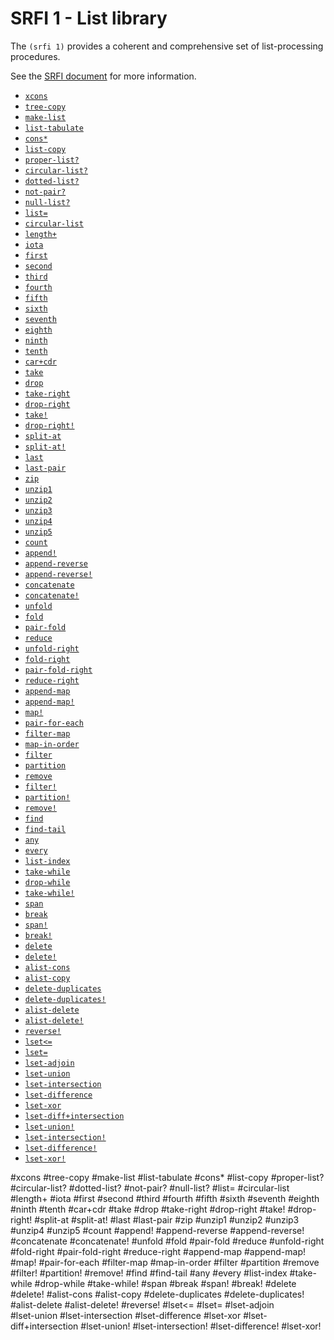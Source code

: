 # SRFI 1 - List library

The `(srfi 1)` provides a coherent and comprehensive set of list-processing procedures.

See the [SRFI document](http://srfi.schemers.org/srfi-1/srfi-1.html) for more information.

- [`xcons`](#xcons)
- [`tree-copy`](#tree-copy)
- [`make-list`](#make-list)
- [`list-tabulate`](#list-tabulate)
- [`cons*`](#cons)
- [`list-copy`](#list-copy)
- [`proper-list?`](#proper-list)
- [`circular-list?`](#circular-list)
- [`dotted-list?`](#dotted-list)
- [`not-pair?`](#not-pair)
- [`null-list?`](#null-list)
- [`list=`](#list=)
- [`circular-list`](#circular-list)
- [`length+`](#length)
- [`iota`](#iota)
- [`first`](#first)
- [`second`](#second)
- [`third`](#third)
- [`fourth`](#fourth)
- [`fifth`](#fifth)
- [`sixth`](#sixth)
- [`seventh`](#seventh)
- [`eighth`](#eighth)
- [`ninth`](#ninth)
- [`tenth`](#tenth)
- [`car+cdr`](#carcdr)
- [`take`](#take)
- [`drop`](#drop)
- [`take-right`](#take-right)
- [`drop-right`](#drop-right)
- [`take!`](#take-1)
- [`drop-right!`](#drop-right-1)
- [`split-at`](#split-at)
- [`split-at!`](#split-at-1)
- [`last`](#last)
- [`last-pair`](#last-pair)
- [`zip`](#zip)
- [`unzip1`](#unzip1)
- [`unzip2`](#unzip2)
- [`unzip3`](#unzip3)
- [`unzip4`](#unzip4)
- [`unzip5`](#unzip5)
- [`count`](#count)
- [`append!`](#append)
- [`append-reverse`](#append-reverse)
- [`append-reverse!`](#append-reverse-1)
- [`concatenate`](#concatenate)
- [`concatenate!`](#concatenate-1)
- [`unfold`](#unfold)
- [`fold`](#fold)
- [`pair-fold`](#pair-fold)
- [`reduce`](#reduce)
- [`unfold-right`](#unfold-right)
- [`fold-right`](#fold-right)
- [`pair-fold-right`](#pair-fold-right)
- [`reduce-right`](#reduce-right)
- [`append-map`](#append-map)
- [`append-map!`](#append-map-1)
- [`map!`](#map)
- [`pair-for-each`](#pair-for-each)
- [`filter-map`](#filter-map)
- [`map-in-order`](#map-in-order)
- [`filter`](#filter)
- [`partition`](#partition)
- [`remove`](#remove)
- [`filter!`](#filter-1)
- [`partition!`](#partition-1)
- [`remove!`](#remove-1)
- [`find`](#find)
- [`find-tail`](#find-tail)
- [`any`](#any)
- [`every`](#every)
- [`list-index`](#list-index)
- [`take-while`](#take-while)
- [`drop-while`](#drop-while)
- [`take-while!`](#take-while-1)
- [`span`](#span)
- [`break`](#break)
- [`span!`](#span-1)
- [`break!`](#break-1)
- [`delete`](#delete)
- [`delete!`](#delete-1)
- [`alist-cons`](#alist-cons)
- [`alist-copy`](#alist-copy)
- [`delete-duplicates`](#delete-duplicates)
- [`delete-duplicates!`](#delete-duplicates-1)
- [`alist-delete`](#alist-delete)
- [`alist-delete!`](#alist-delete-1)
- [`reverse!`](#reverse)
- [`lset<=`](#lset)
- [`lset=`](#lset-1)
- [`lset-adjoin`](#lset-adjoin)
- [`lset-union`](#lset-union)
- [`lset-intersection`](#lset-intersection)
- [`lset-difference`](#lset-difference)
- [`lset-xor`](#lset-xor)
- [`lset-diff+intersection`](#lset-diffintersection)
- [`lset-union!`](#lset-union)
- [`lset-intersection!`](#lset-intersection-1)
- [`lset-difference!`](#lset-difference-1)
- [`lset-xor!`](#lset-xor-1)

#xcons
#tree-copy
#make-list
#list-tabulate
#cons*
#list-copy 
#proper-list?
#circular-list?
#dotted-list?
#not-pair?
#null-list?
#list=
#circular-list
#length+
#iota
#first
#second
#third
#fourth
#fifth
#sixth
#seventh
#eighth
#ninth
#tenth
#car+cdr
#take
#drop
#take-right
#drop-right
#take!
#drop-right!
#split-at
#split-at!
#last
#last-pair
#zip
#unzip1
#unzip2
#unzip3
#unzip4
#unzip5
#count
#append!
#append-reverse
#append-reverse!
#concatenate
#concatenate!
#unfold
#fold
#pair-fold
#reduce
#unfold-right
#fold-right
#pair-fold-right
#reduce-right
#append-map
#append-map!
#map!
#pair-for-each
#filter-map
#map-in-order
#filter
#partition
#remove
#filter!
#partition!
#remove! 
#find
#find-tail
#any
#every
#list-index
#take-while
#drop-while
#take-while!
#span
#break
#span!
#break!
#delete
#delete!
#alist-cons
#alist-copy
#delete-duplicates
#delete-duplicates!
#alist-delete
#alist-delete!
#reverse! 
#lset<=
#lset=
#lset-adjoin  
#lset-union
#lset-intersection
#lset-difference
#lset-xor
#lset-diff+intersection
#lset-union!
#lset-intersection!
#lset-difference!
#lset-xor!


